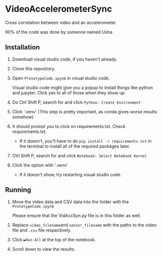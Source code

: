 # VideoAccelerometerSync
Cross correlation between video and an accelerometer

90% of the code was done by someone named Usha.

## Installation

1. Download visual studio code, if you haven't already.
2. Clone this repository.
3. Open `PrototypeCode.ipynb` in visual studio code.

   Visual studio code might give you a popup to install things like python and jupyter. Click yes to all of those when they show up.

4. Do Ctrl Shift P, search for and click `Python: Create Environment`
5. Click '.venv' (This step is pretty important, as conda gives worse results somehow)
6. It should prompt you to click on requirements.txt. Check requirements.txt.
   - If it doesn't, you'll have to do `pip install -r requirements.txt` in the terminal to install all of the required packages later.
7. Ctrl Shift P, search for and click `Notebook: Select Notebook Kernel`
8. Click the option with '.venv'
   - If it doesn't show, try restarting visual studio code.

## Running

1. Move the video data and CSV data into the folder with the `PrototypeCode.ipynb`

   Please ensure that the VidAccSyn.py file is in this folder as well.

4. Replace `video_filename`and `sensor_filename` with the paths to the video file and `.csv` file respectively.
5. Click `▶️Run All` at the top of the notebook.
6. Scroll down to view the results.
